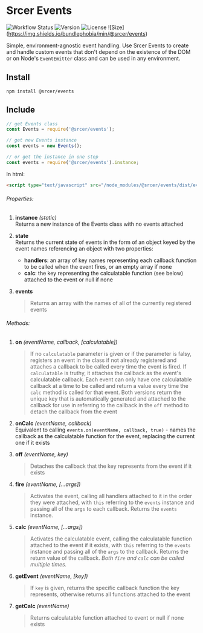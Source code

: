 # Srcer Events

![Workflow Status](https://img.shields.io/github/workflow/status/srcer/events/Build)
![Version](https://img.shields.io/npm/l/@srcer/events?style=plastic)
![License](https://img.shields.io/github/license/srcer/events)
![Size] (https://img.shields.io/bundlephobia/min/@srcer/events)

Simple, environment-agnostic event handling. Use Srcer Events to create and handle custom events that don't depend on the existence of the DOM or on Node's `EventEmitter` class and can be used in any environment.

Install
-------
```console
npm install @srcer/events
```

Include
-------
```javascript
// get Events class
const Events = require('@srcer/events');

// get new Events instance
const events = new Events();

// or get the instance in one step
const events = require('@srcer/events').instance;
```
In html:
```html
<script type="text/javascript" src="/node_modules/@srcer/events/dist/events.min.js"></script>
```

###### Properties:

1. **instance** *(static)*  
        Returns a new instance of the Events class with no events attached
   
2. **state**  
        Returns the current state of events in the form of an object keyed by the event names referencing an object with two properties:
   * **handlers**: an array of key names representing each callback function to be called when the event fires, or an empty array if none
   * **calc**: the key representing the calculatable function (see below) attached to the event or null if none
    
3. **events**
   >Returns an array with the names of all of the currently registered events
   
###### Methods:

1. **on** *(eventName, callback, [calculatable])*
   > If no `calculatable` parameter is given or if the parameter is falsy, registers an event in the class if not already registered and attaches a callback to be called every time the event is fired. 
   > If `calculatable` is truthy, it attaches the callback as the event's calculatable callback. Each event can only have one calculatable callback at a time to be called and return a value every time the `calc` method is called for that event.
   > Both versions return the unique key that is automatically generated and attached to the callback for use in referring to the callback in the `off` method to detach the callback from the event

2. **onCalc** *(eventName, callback)*  
   Equivalent to calling `events.on(eventName, callback, true)` - names the callback as the calculatable function for the event, replacing the current one if it exists
   
3. **off** *(eventName, key)*
   > Detaches the callback that the key represents from the event if it exists
   
4. **fire** *(eventName, [...args])*
   > Activates the event, calling all handlers attached to it in the order they were attached, with `this` referring to the `events` instance and passing all of the `args` to each callback. Returns the `events` instance.
   
5. **calc** *(eventName, [...args])*
   > Activates the calculatable event, calling the calculatable function attached to the event if it exists, with `this` referring to the `events` instance and passing all of the `args` to the callback. Returns the return value of the callback.
   > *Both `fire` and `calc` can be called multiple times.*
   
6. **getEvent** *(eventName, [key])*
   > If `key` is given, returns the specific callback function the key represents, otherwise returns all functions attached to the event
   
7. **getCalc** *(eventName)*
   > Returns calculatable function attached to event or null if none exists



